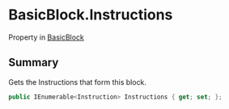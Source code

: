 # BasicBlock.Instructions

Property in [BasicBlock](/api/csharp/yarn.compiler.basicblock.md)

## Summary


Gets the Instructions that form this block.


```csharp
public IEnumerable<Instruction> Instructions { get; set; };
```

